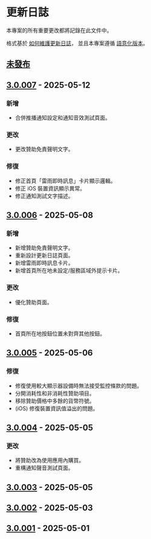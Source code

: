 # 更新日誌

本專案的所有重要更改都將記錄在此文件中。

格式基於 [如何維護更新日誌](https://keepachangelog.com/zh-TW/1.1.0/)，
並且本專案遵循 [語意化版本](https://semver.org/lang/zh-TW/spec/v2.0.0.html)。

## [未發布]

## [3.0.007] - 2025-05-12

### 新增
- 合併推播通知設定和通知音效測試頁面。

### 更改
- 更改贊助免責聲明文字。

### 修復
- 修正首頁「雷雨即時訊息」卡片顯示邏輯。
- 修正 iOS 裝置資訊顯示異常。
- 修正通知測試文字描述。

## [3.0.006] - 2025-05-08

### 新增
- 新增贊助免責聲明文字。
- 重新設計更新日誌頁面。
- 新增雷雨即時訊息卡片。
- 新增首頁所在地未設定/服務區域外提示卡片。

### 更改
- 優化贊助頁面。

### 修復
- 首頁所在地按鈕位置未對齊其他按鈕。

## [3.0.005] - 2025-05-06

### 修復
- 修復使用較大顯示器設備時無法接受監控條款的問題。
- 分開消耗性和非消耗性贊助項目。
- 移除贊助價格中多餘的貨幣符號。
- (iOS) 修復裝置資訊值溢出的問題。

## [3.0.004] - 2025-05-05

### 更改
- 將贊助改為使用應用內購買。
- 重構通知聲音測試頁面。

## [3.0.003] - 2025-05-05

## [3.0.002] - 2025-05-03

## [3.0.001] - 2025-05-01

[未發布]: https://github.com/exptechtw/dpip/compare/v3.0.007...HEAD
[3.0.007]: https://github.com/exptechtw/dpip/compare/v3.0.006...v3.0.007
[3.0.006]: https://github.com/exptechtw/dpip/compare/v3.0.005...v3.0.006
[3.0.005]: https://github.com/exptechtw/dpip/compare/v3.0.004...v3.0.005
[3.0.004]: https://github.com/exptechtw/dpip/compare/v3.0.003...v3.0.004
[3.0.003]: https://github.com/exptechtw/dpip/compare/v3.0.002...v3.0.003
[3.0.002]: https://github.com/exptechtw/dpip/compare/v3.0.001...v3.0.002
[3.0.001]: https://github.com/exptechtw/dpip/compare/2.5.500...v3.0.001
